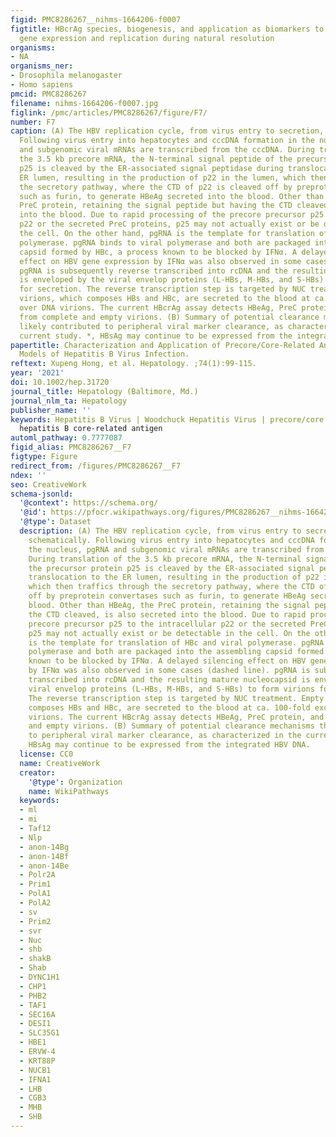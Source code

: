 ```yaml
---
figid: PMC8286267__nihms-1664206-f0007
figtitle: HBcrAg species, biogenesis, and application as biomarkers to monitor HBV
  gene expression and replication during natural resolution
organisms:
- NA
organisms_ner:
- Drosophila melanogaster
- Homo sapiens
pmcid: PMC8286267
filename: nihms-1664206-f0007.jpg
figlink: /pmc/articles/PMC8286267/figure/F7/
number: F7
caption: (A) The HBV replication cycle, from virus entry to secretion, is shown schematically.
  Following virus entry into hepatocytes and cccDNA formation in the nucleus, pgRNA
  and subgenomic viral mRNAs are transcribed from the cccDNA. During translation of
  the 3.5 kb precore mRNA, the N-terminal signal peptide of the precursor protein
  p25 is cleaved by the ER-associated signal peptidase during translocation to the
  ER lumen, resulting in the production of p22 in the lumen, which then traffics through
  the secretory pathway, where the CTD of p22 is cleaved off by preprotein convertases
  such as furin, to generate HBeAg secreted into the blood. Other than HBeAg, the
  PreC protein, retaining the signal peptide but having the CTD cleaved, is also secreted
  into the blood. Due to rapid processing of the precore precursor p25 to the intracellular
  p22 or the secreted PreC proteins, p25 may not actually exist or be detectable in
  the cell. On the other hand, pgRNA is the template for translation of HBc and viral
  polymerase. pgRNA binds to viral polymerase and both are packaged into the assembling
  capsid formed by HBc, a process known to be blocked by IFNα. A delayed silencing
  effect on HBV gene expression by IFNα was also observed in some cases (dashed line).
  pgRNA is subsequently reverse transcribed into rcDNA and the resulting mature nucleocapsid
  is enveloped by the viral envelop proteins (L-HBs, M-HBs, and S-HBs) to form virions
  for secretion. The reverse transcription step is targeted by NUC treatment. Empty
  virions, which composes HBs and HBc, are secreted to the blood at ca. 100-fold excess
  over DNA virions. The current HBcrAg assay detects HBeAg, PreC protein, and HBc
  from complete and empty virions. (B) Summary of potential clearance mechanisms that
  likely contributed to peripheral viral marker clearance, as characterized in the
  current study. *, HBsAg may continue to be expressed from the integrated HBV DNA.
papertitle: Characterization and Application of Precore/Core-Related Antigens in Animal
  Models of Hepatitis B Virus Infection.
reftext: Xupeng Hong, et al. Hepatology. ;74(1):99-115.
year: '2021'
doi: 10.1002/hep.31720
journal_title: Hepatology (Baltimore, Md.)
journal_nlm_ta: Hepatology
publisher_name: ''
keywords: Hepatitis B Virus | Woodchuck Hepatitis Virus | precore/core | cccDNA |
  hepatitis B core-related antigen
automl_pathway: 0.7777087
figid_alias: PMC8286267__F7
figtype: Figure
redirect_from: /figures/PMC8286267__F7
ndex: ''
seo: CreativeWork
schema-jsonld:
  '@context': https://schema.org/
  '@id': https://pfocr.wikipathways.org/figures/PMC8286267__nihms-1664206-f0007.html
  '@type': Dataset
  description: (A) The HBV replication cycle, from virus entry to secretion, is shown
    schematically. Following virus entry into hepatocytes and cccDNA formation in
    the nucleus, pgRNA and subgenomic viral mRNAs are transcribed from the cccDNA.
    During translation of the 3.5 kb precore mRNA, the N-terminal signal peptide of
    the precursor protein p25 is cleaved by the ER-associated signal peptidase during
    translocation to the ER lumen, resulting in the production of p22 in the lumen,
    which then traffics through the secretory pathway, where the CTD of p22 is cleaved
    off by preprotein convertases such as furin, to generate HBeAg secreted into the
    blood. Other than HBeAg, the PreC protein, retaining the signal peptide but having
    the CTD cleaved, is also secreted into the blood. Due to rapid processing of the
    precore precursor p25 to the intracellular p22 or the secreted PreC proteins,
    p25 may not actually exist or be detectable in the cell. On the other hand, pgRNA
    is the template for translation of HBc and viral polymerase. pgRNA binds to viral
    polymerase and both are packaged into the assembling capsid formed by HBc, a process
    known to be blocked by IFNα. A delayed silencing effect on HBV gene expression
    by IFNα was also observed in some cases (dashed line). pgRNA is subsequently reverse
    transcribed into rcDNA and the resulting mature nucleocapsid is enveloped by the
    viral envelop proteins (L-HBs, M-HBs, and S-HBs) to form virions for secretion.
    The reverse transcription step is targeted by NUC treatment. Empty virions, which
    composes HBs and HBc, are secreted to the blood at ca. 100-fold excess over DNA
    virions. The current HBcrAg assay detects HBeAg, PreC protein, and HBc from complete
    and empty virions. (B) Summary of potential clearance mechanisms that likely contributed
    to peripheral viral marker clearance, as characterized in the current study. *,
    HBsAg may continue to be expressed from the integrated HBV DNA.
  license: CC0
  name: CreativeWork
  creator:
    '@type': Organization
    name: WikiPathways
  keywords:
  - ml
  - mi
  - Taf12
  - Nlp
  - anon-14Bg
  - anon-14Bf
  - anon-14Be
  - Polr2A
  - Prim1
  - PolA1
  - PolA2
  - sv
  - Prim2
  - svr
  - Nuc
  - shb
  - shakB
  - Shab
  - DYNC1H1
  - CHP1
  - PHB2
  - TAF1
  - SEC16A
  - DESI1
  - SLC35G1
  - HBE1
  - ERVW-4
  - KRT88P
  - NUCB1
  - IFNA1
  - LHB
  - CGB3
  - MHB
  - SHB
---
```

